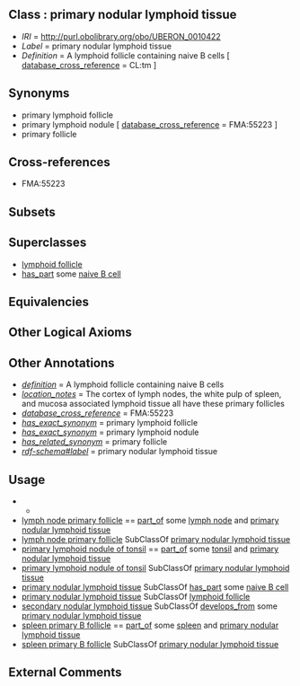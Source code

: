 
## Class : primary nodular lymphoid tissue

 * *IRI* = http://purl.obolibrary.org/obo/UBERON_0010422
 * *Label* = primary nodular lymphoid tissue
 * *Definition* = A lymphoid follicle containing naive B cells [ [database_cross_reference](../../ef/oboInOwl#hasDbXref.md) = CL:tm ]

## Synonyms

 * primary lymphoid follicle
 * primary lymphoid nodule [ [database_cross_reference](../../ef/oboInOwl#hasDbXref.md) = FMA:55223 ]
 * primary follicle

## Cross-references

 * FMA:55223

## Subsets


## Superclasses

 * [lymphoid follicle](../../UBERON/44/UBERON_0000444.md)
 * [has_part](../../BFO/51/BFO_0000051.md) some [naive B cell](../../CL/88/CL_0000788.md)

## Equivalencies


## Other Logical Axioms


## Other Annotations

 * *[definition](../../IAO/15/IAO_0000115.md)* = A lymphoid follicle containing naive B cells
 * *[location_notes](../../UBPROP/15/UBPROP_0000015.md)* = The cortex of lymph nodes, the white pulp of spleen, and mucosa associated lymphoid tissue all have these primary follicles
 * *[database_cross_reference](../../ef/oboInOwl#hasDbXref.md)* = FMA:55223
 * *[has_exact_synonym](../../ym/oboInOwl#hasExactSynonym.md)* = primary lymphoid follicle
 * *[has_exact_synonym](../../ym/oboInOwl#hasExactSynonym.md)* = primary lymphoid nodule
 * *[has_related_synonym](../../ym/oboInOwl#hasRelatedSynonym.md)* = primary follicle
 * *[rdf-schema#label](../../el/rdf-schema#label.md)* = primary nodular lymphoid tissue

## Usage

 * -
 * [lymph node primary follicle](../../UBERON/95/UBERON_0010395.md) == [part_of](../../BFO/50/BFO_0000050.md) some [lymph node](../../UBERON/29/UBERON_0000029.md) and [primary nodular lymphoid tissue](../../UBERON/22/UBERON_0010422.md)
 * [lymph node primary follicle](../../UBERON/95/UBERON_0010395.md) SubClassOf [primary nodular lymphoid tissue](../../UBERON/22/UBERON_0010422.md)
 * [primary lymphoid nodule of tonsil](../../UBERON/23/UBERON_0010423.md) == [part_of](../../BFO/50/BFO_0000050.md) some [tonsil](../../UBERON/72/UBERON_0002372.md) and [primary nodular lymphoid tissue](../../UBERON/22/UBERON_0010422.md)
 * [primary lymphoid nodule of tonsil](../../UBERON/23/UBERON_0010423.md) SubClassOf [primary nodular lymphoid tissue](../../UBERON/22/UBERON_0010422.md)
 * [primary nodular lymphoid tissue](../../UBERON/22/UBERON_0010422.md) SubClassOf [has_part](../../BFO/51/BFO_0000051.md) some [naive B cell](../../CL/88/CL_0000788.md)
 * [primary nodular lymphoid tissue](../../UBERON/22/UBERON_0010422.md) SubClassOf [lymphoid follicle](../../UBERON/44/UBERON_0000444.md)
 * [secondary nodular lymphoid tissue](../../UBERON/45/UBERON_0001745.md) SubClassOf [develops_from](../../RO/02/RO_0002202.md) some [primary nodular lymphoid tissue](../../UBERON/22/UBERON_0010422.md)
 * [spleen primary B follicle](../../UBERON/41/UBERON_0004041.md) == [part_of](../../BFO/50/BFO_0000050.md) some [spleen](../../UBERON/06/UBERON_0002106.md) and [primary nodular lymphoid tissue](../../UBERON/22/UBERON_0010422.md)
 * [spleen primary B follicle](../../UBERON/41/UBERON_0004041.md) SubClassOf [primary nodular lymphoid tissue](../../UBERON/22/UBERON_0010422.md)

## External Comments

